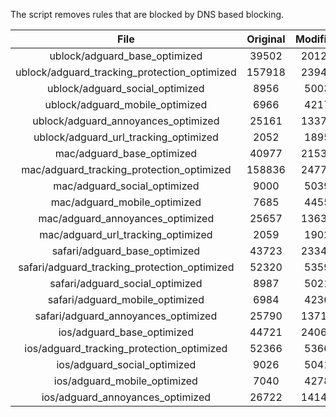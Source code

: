 The script removes rules that are blocked by DNS based blocking.


| File | Original | Modified |
|:----:|:-----:|:-----:|
| ublock/adguard_base_optimized | 39502 | 20121 |
| ublock/adguard_tracking_protection_optimized | 157918 | 23949 |
| ublock/adguard_social_optimized | 8956 | 5003 |
| ublock/adguard_mobile_optimized | 6966 | 4217 |
| ublock/adguard_annoyances_optimized | 25161 | 13379 |
| ublock/adguard_url_tracking_optimized | 2052 | 1895 |
| mac/adguard_base_optimized | 40977 | 21539 |
| mac/adguard_tracking_protection_optimized | 158836 | 24775 |
| mac/adguard_social_optimized | 9000 | 5039 |
| mac/adguard_mobile_optimized | 7685 | 4455 |
| mac/adguard_annoyances_optimized | 25657 | 13634 |
| mac/adguard_url_tracking_optimized | 2059 | 1902 |
| safari/adguard_base_optimized | 43723 | 23342 |
| safari/adguard_tracking_protection_optimized | 52320 | 5359 |
| safari/adguard_social_optimized | 8987 | 5021 |
| safari/adguard_mobile_optimized | 6984 | 4236 |
| safari/adguard_annoyances_optimized | 25790 | 13710 |
| ios/adguard_base_optimized | 44721 | 24064 |
| ios/adguard_tracking_protection_optimized | 52366 | 5366 |
| ios/adguard_social_optimized | 9026 | 5041 |
| ios/adguard_mobile_optimized | 7040 | 4278 |
| ios/adguard_annoyances_optimized | 26722 | 14143 |